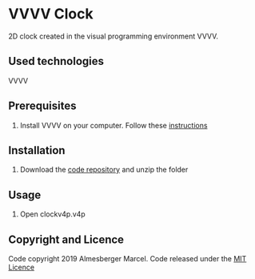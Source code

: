 # VVVV Clock
2D clock created in the visual programming environment VVVV.

## Used technologies

VVVV

## Prerequisites

1. Install VVVV on your computer. Follow these [instructions](https://vvvv.org/documentation/getting-started)

## Installation

1. Download the [code repository](https://github.com/marcelalmesberger/VVVV-Clock/archive/master.zip) and unzip the folder

## Usage

1. Open clockv4p.v4p

## Copyright and Licence

Code copyright 2019 Almesberger Marcel. Code released under the [MIT Licence](https://github.com/marcelalmesberger/VVVV-Clock/blob/master/LICENSE)

